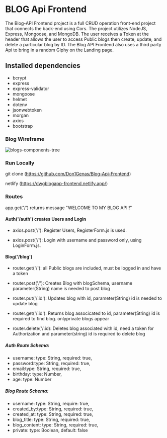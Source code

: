 # BLOG Api Frontend

The Blog-API Frontend project is a full CRUD operation front-end project that connects the back-end using Cors. The project utilizes NodeJS, Express, Mongoose, and MongoDB.
The user receives a Token at the header that allows the  user to access Public blogs then create, update, and delete a particular blog by ID.
The Blog API Frontend also uses a third party Api to bring in a random Giphy on the Landing page.

## Installed dependencies

- bcrypt
- express
- express-validator
- mongoose
- helmet
- dotenv
- jsonwebtoken
- morgan
- axios
- bootstrap

### Blog Wireframe
![blogs-components-tree](../blog-api-frontend/src/components/pages/Images/BlogApp-component-tree.jpg)

### Run Locally

git clone (https://github.com/Don1Genas/Blog-Api-Frontend)

netlify (https://dwgblogapp-frontend.netlify.app/)

### Routes

app.get('/') returns message "WELCOME TO MY BLOG API!!"


#### Auth('/auth') creates Users and Login

- axios.post('/'): Register Users, RegisterForm.js is used. 

- axios.post('/'): Login with username and password only, using LoginForm.js. 


#### Blog('/blog')

- router.get('/'): all Public blogs are included, must be logged in and have a token

- router.post('/'): Creates Blog with blogSchema, username parameter(String) name is needed to post blog

- router.put('/:id'): Updates blog with id, parameter(String) id is needed to update blog

- router.get('/:id'): Returns blog associcated to id, parameter(String) id is required to find blog. onlyprivate blogs appear

- router.delete('/:id): Deletes blog associated with id, need a token for Authorization and parameter(string) id is required to delete blog


##### Auth Route Schema:

- username: type: String, required: true,
- password:type: String, required: true,
- email:type: String, required: true,
- birthday: type: Number, 
- age: type: Number

##### Blog Route Schema:

- username: type: String, require: true,
- created_by:type: String, required: true,
- created_at: type: String, required: true,
- blog_title: type: String, required: true,
- blog_content: type: String, required: true,
- private: type: Boolean, default: false

